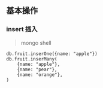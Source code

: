 ## 基本操作
### insert 插入
> mongo shell

```
db.fruit.inserOne({name: "apple"})
db.fruit.inserMany(
	{name: "apple"},
	{name: "pear"},
	{name: "orange"},
)
```